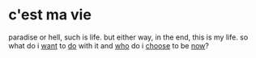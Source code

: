 # c'est ma vie
paradise or hell, such is life.
but either way, in the end, this is my life.
so what do i [want](./want) to [do](./action) with it and [who](./character) do i [choose](./choice) to be [now](./no-time-for-caution)?